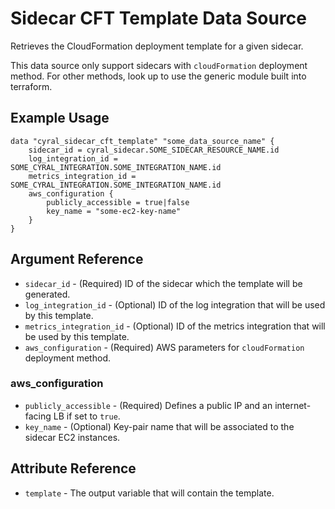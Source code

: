 # Sidecar CFT Template Data Source

Retrieves the CloudFormation deployment template for a given sidecar.

This data source only support sidecars with `cloudFormation` deployment method. For other methods, look up to use the generic module built into terraform.

## Example Usage

```hcl
data "cyral_sidecar_cft_template" "some_data_source_name" {
    sidecar_id = cyral_sidecar.SOME_SIDECAR_RESOURCE_NAME.id
    log_integration_id = SOME_CYRAL_INTEGRATION.SOME_INTEGRATION_NAME.id
    metrics_integration_id = SOME_CYRAL_INTEGRATION.SOME_INTEGRATION_NAME.id
    aws_configuration {
        publicly_accessible = true|false
        key_name = "some-ec2-key-name"
    }
}
```

## Argument Reference

* `sidecar_id` - (Required) ID of the sidecar which the template will be generated.
* `log_integration_id` - (Optional) ID of the log integration that will be used by this template.
* `metrics_integration_id` - (Optional) ID of the metrics integration that will be used by this template.
* `aws_configuration` - (Required) AWS parameters for `cloudFormation` deployment method.

### aws_configuration

* `publicly_accessible` - (Required) Defines a public IP and an internet-facing LB if set to `true`.
* `key_name` - (Optional) Key-pair name that will be associated to the sidecar EC2 instances.

## Attribute Reference

* `template` - The output variable that will contain the template.
